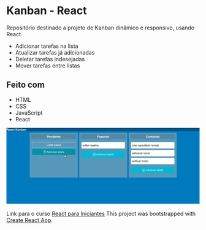 # Kanban - React

Repositório destinado a projeto de Kanban dinâmico e responsivo, usando React.

- Adicionar tarefas na lista
- Atualizar tarefas já adicionadas
- Deletar tarefas indesejadas
- Mover tarefas entre listas

## Feito com
- HTML
- CSS
- JavaScript
- React

![Preview](src/img/preview.png)

Link para o curso [React para Iniciantes](https://www.udemy.com/course/react-para-iniciantes-free)
This project was bootstrapped with [Create React App](https://github.com/facebook/create-react-app).




 